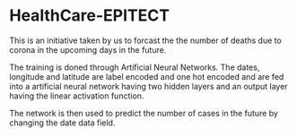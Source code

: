 # HealthCare-EPITECT
This is an initiative taken by us to forcast the the number of deaths due to corona in the upcoming days in the future.

The training is doned through Artificial Neural Networks. The dates, longitude and latitude are label encoded and one hot encoded and are fed into a artificial neural network having two hidden layers and an output layer having the linear activation function. 

The network is then used to predict the number of cases in the future by changing the date data field.
